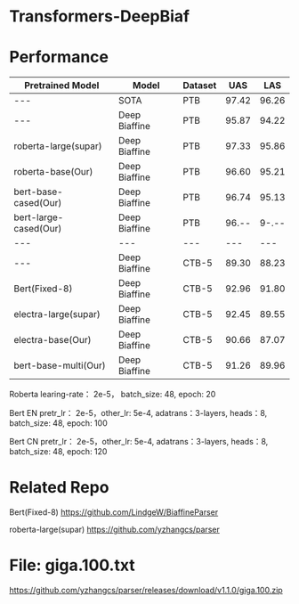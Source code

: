 # Transformers-DeepBiaf


# Performance

| Pretrained Model  | Model | Dataset | UAS | LAS |
| ------------- | ------------- |------------- |------------- |-------------|
| ---  | SOTA | PTB  |  97.42 | 96.26		
| ---  | Deep Biaffine | PTB  |  95.87 | 94.22	
| roberta-large(supar)  | Deep Biaffine | PTB  |  97.33  | 95.86
| roberta-base(Our)  | Deep Biaffine | PTB  |  96.60  | 95.21
| bert-base-cased(Our)  | Deep Biaffine | PTB  |  96.74  | 95.13
| bert-large-cased(Our)  | Deep Biaffine | PTB  |  96.--  | 9-.--
| ---| ---| ---| ---| ---|
| ---  | Deep Biaffine | CTB-5  |  89.30 | 88.23
| Bert(Fixed-8)  | Deep Biaffine | CTB-5  |  92.96 | 91.80
| electra-large(supar)  | Deep Biaffine | CTB-5  |  92.45  | 89.55
| electra-base(Our)  | Deep Biaffine | CTB-5  |  90.66  | 87.07
| bert-base-multi(Our)  | Deep Biaffine | CTB-5  |  91.26  | 89.96

Roberta learing-rate： 2e-5， batch_size: 48, epoch: 20

Bert EN pretr_lr： 2e-5，other_lr: 5e-4, adatrans：3-layers, heads：8, batch_size: 48, epoch: 100

Bert CN pretr_lr： 2e-5，other_lr: 5e-4, adatrans：3-layers, heads：8, batch_size: 48, epoch: 120
#  Related Repo
Bert(Fixed-8)  https://github.com/LindgeW/BiaffineParser

roberta-large(supar)  https://github.com/yzhangcs/parser

# File: giga.100.txt
https://github.com/yzhangcs/parser/releases/download/v1.1.0/giga.100.zip

